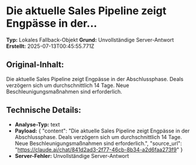 # Die aktuelle Sales Pipeline zeigt Engpässe in der...

**Typ:** Lokales Fallback-Objekt
**Grund:** Unvollständige Server-Antwort
**Erstellt:** 2025-07-13T00:45:55.771Z

## Original-Inhalt:

Die aktuelle Sales Pipeline zeigt Engpässe in der Abschlussphase. Deals verzögern sich um durchschnittlich 14 Tage. Neue Beschleunigungsmaßnahmen sind erforderlich.

## Technische Details:

- **Analyse-Typ:** text
- **Payload:** {
  "content": "Die aktuelle Sales Pipeline zeigt Engpässe in der Abschlussphase. Deals verzögern sich um durchschnittlich 14 Tage. Neue Beschleunigungsmaßnahmen sind erforderlich.",
  "source_url": "https://claude.ai/chat/841d2ad3-2f77-46cb-8b34-a2d6faa273f9"
}
- **Server-Fehler:** Unvollständige Server-Antwort